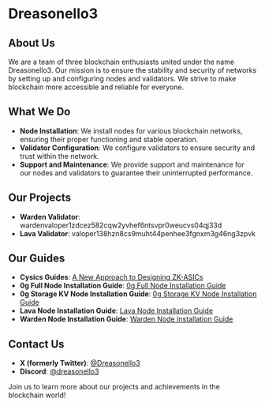 # Dreasonello3

## About Us

We are a team of three blockchain enthusiasts united under the name Dreasonello3. Our mission is to ensure the stability and security of networks by setting up and configuring nodes and validators. We strive to make blockchain more accessible and reliable for everyone.

## What We Do

- **Node Installation**: We install nodes for various blockchain networks, ensuring their proper functioning and stable operation.
- **Validator Configuration**: We configure validators to ensure security and trust within the network.
- **Support and Maintenance**: We provide support and maintenance for our nodes and validators to guarantee their uninterrupted performance.

## Our Projects

- **Warden Validator**: wardenvaloper1zdcez582cqw2yvhef6ntsvpr0weucvs04qj33d
- **Lava Validator**: valoper138hzn8cs9muht44penhee3fgnxm3g46ng3zpvk

## Our Guides

- **Cysics Guides**: [A New Approach to Designing ZK-ASICs](https://github.com/Dreasonello3/Cysic-docs)
- **0g Full Node Installation Guide**: [0g Full Node Installation Guide](https://github.com/Dreasonello3/training-materials/blob/main/0g-guides/0g-full-node-installation-guide.md)
- **0g Storage KV Node Installation Guide**: [0g Storage KV Node Installation Guide](https://github.com/Dreasonello3/training-materials/blob/main/0g-guides/0g-storage-kv-node.md)
- **Lava Node Installation Guide**: [Lava Node Installation Guide](https://github.com/Dreasonello3/training-materials/blob/main/lava-guides/node-installation-guide.md)
- **Warden Node Installation Guide**: [Warden Node Installation Guide](https://github.com/Dreasonello3/training-materials/blob/main/warden-guides/node-installation-guide.md)

## Contact Us

- **X (formerly Twitter)**: [@Dreasonello3](https://x.com/Dreasonello3)
- **Discord**: [@dreasonello3](https://discordapp.com/users/846401966577680425)

Join us to learn more about our projects and achievements in the blockchain world!
